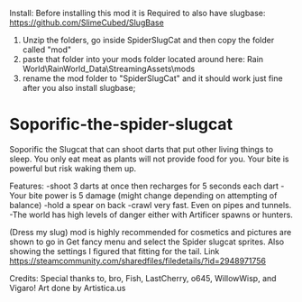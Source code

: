 Install:
Before installing this mod it is Required to also have slugbase:
https://github.com/SlimeCubed/SlugBase
1. Unzip the folders, go inside SpiderSlugCat and then copy the folder called "mod"
2. paste that folder into your mods folder located around here: Rain World\RainWorld_Data\StreamingAssets\mods
3. rename the mod folder to "SpiderSlugCat" and it should work just fine after you also install slugbase;

# Soporific-the-spider-slugcat
Soporific the Slugcat that can shoot darts that put other living things to sleep.
You only eat meat as plants will not provide food for you. Your bite is powerful but risk waking them up.

Features:
-shoot 3 darts at once then recharges for 5 seconds each dart
-Your bite power is 5 damage (might change depending on attempting of balance)
-hold a spear on back
-crawl very fast. Even on pipes and tunnels.
-The world has high levels of danger either with Artificer spawns or hunters.

(Dress my slug) mod
is highly recommended for cosmetics and pictures are shown to go in Get fancy menu and select the Spider slugcat sprites. Also showing the settings I figured that fitting for the tail.
Link
https://steamcommunity.com/sharedfiles/filedetails/?id=2948971756


Credits: Special thanks to, bro, Fish, LastCherry, o645, WillowWisp, and Vigaro!
Art done by Artistica.us
